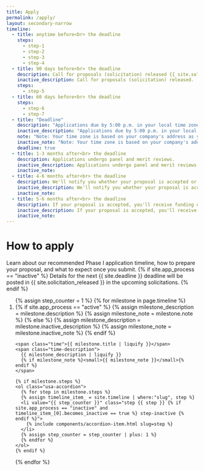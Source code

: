 ```yaml
---
title: Apply
permalink: /apply/
layout: secondary-narrow
timeline:
  - title: anytime before<br> the deadline 
    steps:
      - step-1
      - step-2
      - step-3
      - step-4
  - title: 90 days before<br> the deadline
    description: Call for proposals (solicitation) released {{ site.solicitation_released }}.
    inactive_description: Call for proposals (solicitation) released.
    steps:
      - step-5
  - title: 60 days before<br> the deadline
    steps:
      - step-6
      - step-7
  - title: "Deadline"
    description: "Applications due by 5:00 p.m. in your local time zone."
    inactive_description: "Applications due by 5:00 p.m. in your local time zone."
    note: "Note: Your time zone is based on your company's address as you listed it in your application."
    inactive_note: "Note: Your time zone is based on your company's address as you listed it in your application."
    deadline: true
  - title: 1-3 months after<br> the deadline
    description: Applications undergo panel and merit reviews.
    inactive_description: Applications undergo panel and merit reviews.
    inactive_note:
  - title: 4-6 months after<br> the deadline
    description: We'll notify you whether your proposal is accepted or declined.
    inactive_description: We'll notify you whether your proposal is accepted or declined.
    inactive_note:
  - title: 5-6 months after<br> the deadline
    description: If your proposal is accepted, you'll receive funding of up to $225,000.
    inactive_description: If your proposal is accepted, you'll receive funding of up to $225,000.
    inactive_note:
---
```

<head>
<script type="text/javascript">
setTimeout(function(){var a=document.createElement("script");
var b=document.getElementsByTagName("script")[0];
a.src=document.location.protocol+"//script.crazyegg.com/pages/scripts/0041/5508.js?"+Math.floor(new Date().getTime()/3600000);
a.async=true;a.type="text/javascript";b.parentNode.insertBefore(a,b)}, 1);
</script>
</head>
<h1 class="page-title">How to apply</h1>

<p class="text-medium">
Learn about our recommended Phase I application timeline, how to prepare your proposal, and what to expect once you submit.
{% if site.app_process == "inactive" %}
Details for the next {{ site.deadline }} deadline will be posted in {{ site.solicitation_released }} in the upcoming solicitations.
{% endif %}
</p>

<ol class="timeline {% if site.app_process == "inactive" %} timeline-inactive {% endif %}">
{% assign step_counter = 1 %}
{% for milestone in page.timeline %}
  <li class="timeline-step{% if milestone.deadline %} timeline-step-deadline{% endif %}">
    {% if site.app_process == "active" %}
      {% assign milestone_description = milestone.description %}
      {% assign milestone_note = milestone.note %}
    {% else %}
      {% assign milestone_description = milestone.inactive_description %}
      {% assign milestone_note = milestone.inactive_note %}
    {% endif %}

    <span class="time">{{ milestone.title | liquify }}</span>
    <span class="time-description">
      {{ milestone_description | liquify }}
      {% if milestone_note %}<small>{{ milestone_note }}</small>{% endif %}
    </span>

    {% if milestone.steps %}
    <ol class="usa-accordion">
      {% for step in milestone.steps %}
      {% assign timeline_item_ = site.timeline | where:"slug", step %}
      <li value="{{ step_counter }}" class="step {{ step }} {% if site.app_process == "inactive" and timeline_item_[0].becomes_inactive == true %} step-inactive {% endif %}">
        {% include components/accordion-item.html slug=step %}
      </li>
      {% assign step_counter = step_counter | plus: 1 %}
      {% endfor %}
    </ol>
    {% endif %}
  </li>
{% endfor %}
</ol>
